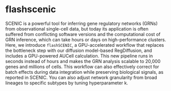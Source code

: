 # flashscenic

SCENIC is a powerful tool for inferring gene regulatory networks (GRNs) from observational single-cell data, but today its application is often suffered from conflicting software versions and the computational cost of GRN inference, which can take hours or days on high-performance clusters. Here, we introduce `flashSCENIC`, a GPU-accelerated workflow that replaces the bottleneck step with our diffusion model-based RegDiffusion, and includes a GPU-powered AUCell calculation. This new pipeline runs in seconds instead of hours and makes the GRN analysis scalable to 20,000 genes and millions of cells. This workflow can also effectively correct for batch effects during data integration while preserving biological signals, as reported in SCENIC. You can also adjust network granularity from broad lineages to specific subtypes by tuning hyperparameter k. 